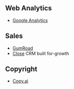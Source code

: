 ## Web Analytics
- [Google Analytics](https://analytics.google.com/analytics/web/provision/#/provision)

## Sales
- [GumRoad](https://gumroad.com/)
- [Close](https://www.close.com/) CRM built for-growth

## Copyright
- [Copy.ai](https://www.copy.ai/)
